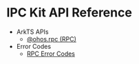 # IPC Kit API Reference

- ArkTS APIs
  - [@ohos.rpc (RPC)](js-apis-rpc.md)
- Error Codes
  - [RPC Error Codes](errorcode-rpc.md)
